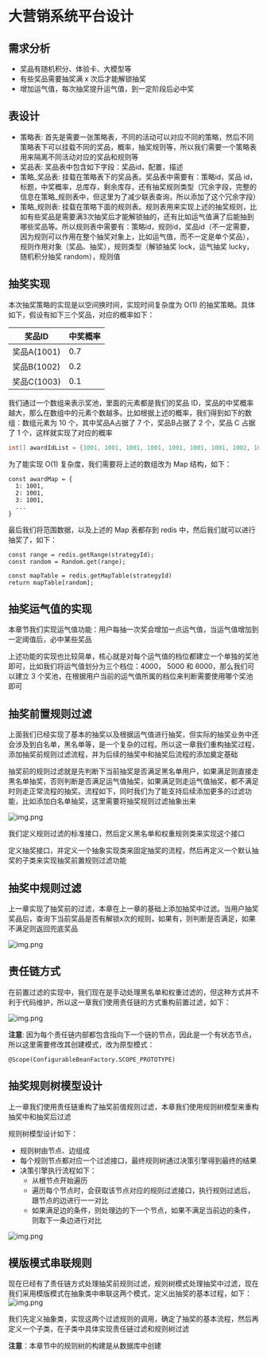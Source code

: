 # 大营销系统平台设计
## 需求分析
* 奖品有随机积分、体验卡、大模型等
* 有些奖品需要抽奖满 x 次后才能解锁抽奖
* 增加运气值，每次抽奖提升运气值，到一定阶段后必中奖

## 表设计
* 策略表: 首先是需要一张策略表，不同的活动可以对应不同的策略，然后不同策略表下可以挂载不同的奖品，概率，抽奖规则等，所以我们需要一个策略表用来隔离不同活动对应的奖品和规则等
* 奖品表: 奖品表中包含如下字段：奖品id，配置，描述
* 策略_奖品表: 挂载在策略表下的奖品表。奖品表中需要有：策略id，奖品 id，标题，中奖概率，总库存，剩余库存，还有抽奖规则类型（冗余字段，完整的信息在策略_规则表中，但这里为了减少联表查询，所以添加了这个冗余字段）
* 策略_规则表: 挂载在策略下面的规则表。规则表用来实现上述的抽奖规则，比如有些奖品是需要满3次抽奖后才能解锁抽的，还有比如运气值满了后能抽到哪些奖品等。所以规则表中需要有：策略id，规则id，奖品id（不一定需要，因为规则可以作用在整个抽奖对象上，比如运气值，而不一定是单个奖品），规则作用对象（奖品、抽奖），规则类型（解锁抽奖 lock，运气抽奖 lucky，随机积分抽奖 random），规则值

## 抽奖实现
本次抽奖策略的实现是以空间换时间，实现时间复杂度为 O(1) 的抽奖策略。具体如下，假设有如下三个奖品，对应的概率如下：

| 奖品ID      | 中奖概率 |
|-----------|------|
| 奖品A(1001) | 0.7  |
| 奖品B(1002) | 0.2  |
| 奖品C(1003) | 0.1  |

我们通过一个数组来表示奖池，里面的元素都是我们的奖品 ID，奖品的中奖概率越大，那么在数组中的元素个数越多。比如根据上述的概率，我们得到如下的数组：数组元素为 10 个，其中奖品A占据了 7 个，奖品B占据了 2 个，奖品 C 占据了 1 个，这样就实现了对应的概率

```java
int[] awardIdList = {1001, 1001, 1001, 1001, 1001, 1001, 1001, 1002, 1002, 1003};
```
为了能实现 O(1) 复杂度，我们需要将上述的数组改为 Map 结构，如下：
```
const awardMap = {
  1: 1001,
  2: 1001,
  3: 1001,
  ...
}
```
最后我们将范围数据，以及上述的 Map 表都存到 redis 中，然后我们就可以进行抽奖了，如下：
```
const range = redis.getRange(strategyId);
const random = Random.get(range);

const mapTable = redis.getMapTable(strategyId)
return mapTable[random];
```

## 抽奖运气值的实现
本章节我们实现运气值功能：用户每抽一次奖会增加一点运气值，当运气值增加到一定阈值后，必中某些奖品

上述功能的实现也比较简单，核心就是对每个运气值的档位都建立一个单独的奖池即可，比如我们将运气值划分为三个档位：4000， 5000 和 6000，那么我们可以建立 3 个奖池，在根据用户当前的运气值所属的档位来判断需要使用哪个奖池即可

## 抽奖前置规则过滤
上面我们已经实现了基本的抽奖以及根据运气值进行抽奖，但实际的抽奖业务中还会涉及到白名单，黑名单等，是一个复杂的过程。所以这一章我们重构抽奖过程，添加抽奖前规则过滤流程，并为后续的抽奖中和抽奖后流程的添加奠定基础

抽奖前的规则过滤就是先判断下当前抽奖是否满足黑名单用户，如果满足则直接走黑名单抽奖，否则判断是否满足运气值抽奖，如果满足则走运气值抽奖，都不满足时则走正常流程的抽奖。流程如下，同时我们为了能支持后续添加更多的过滤功能，比如添加白名单抽奖，这里需要将抽奖规则过滤抽象出来

![img.png](docs/images/lottery-process.png)

我们定义规则过滤的标准接口，然后定义黑名单和权重规则类来实现这个接口

定义抽奖接口，并定义一个抽象实现类来固定抽奖的流程，然后再定义一个默认抽奖的子类来实现抽奖前置规则过滤功能

## 抽奖中规则过滤
上一章实现了抽奖前的过滤，本章在上一章的基础上添加抽奖中过滤。当用户抽奖奖品后，查询下当前奖品是否有解锁x次的规则，如果有，则判断是否满足，如果不满足则返回兜底奖品

![img.png](docs/images/raffle-center.png)

## 责任链方式
在前置过滤的实现中，我们现在是手动处理黑名单和权重过滤的，但这种方式并不利于代码维护，所以这一章我们使用责任链的方式重构前置过滤，如下：

![img.png](docs/images/raffle-chain.png)

**注意**: 因为每个责任链内部都包含指向下一个链的节点，因此是一个有状态节点，所以这里需要修改其创建模式，改为原型模式：
```
@Scope(ConfigurableBeanFactory.SCOPE_PROTOTYPE)
```

## 抽奖规则树模型设计
上一章我们使用责任链重构了抽奖前值规则过滤，本章我们使用规则树模型来重构抽奖中和抽奖后过滤

规则树模型设计如下：
* 规则树由节点、边组成
* 每个规则节点都对应一个过滤接口，最终规则树通过决策引擎得到最终的结果
* 决策引擎执行流程如下：
  * 从根节点开始遍历
  * 遍历每个节点时，会获取该节点对应的规则过滤接口，执行规则过滤后，跟节点的边进行一一对比
  * 如果满足边的条件，则处理边的下一个节点，如果不满足当前边的条件，则取下一条边进行对比

![img.png](docs/images/tree-logic.png)

## 模版模式串联规则
现在已经有了责任链方式处理抽奖前规则过滤，规则树模式处理抽奖中过滤，现在我们采用模版模式在抽象类中串联这两个模式，定义出抽奖的基本过程，如下：
![img.png](docs/images/template-process.png)

我们先定义抽象类，实现这两个过滤规则的调用，确定了抽奖的基本流程，然后再定义一个子类，在子类中具体实现责任链过滤和规则树过滤

**注意**：本章节中的规则树的构建是从数据库中创建
